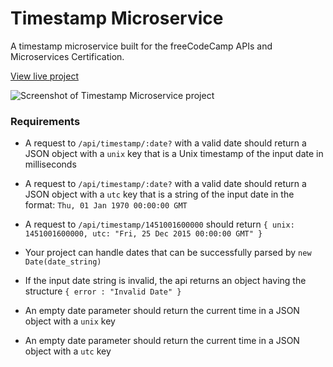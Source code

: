 # Timestamp Microservice

A timestamp microservice built for the freeCodeCamp APIs and Microservices Certification.

[View live project](https://timestamp-microservice.gkhynes.repl.co)

![Screenshot of Timestamp Microservice project](https://res.cloudinary.com/gerhynes/image/upload/f_auto/q_auto/v1613161241/Screenshot_2021-02-12_Timestamp_Microservice_lnqvr3.png)

### Requirements

- A request to `/api/timestamp/:date?` with a valid date should return a JSON object with a `unix` key that is a Unix timestamp of the input date in milliseconds

- A request to `/api/timestamp/:date?` with a valid date should return a JSON object with a `utc` key that is a string of the input date in the format: `Thu, 01 Jan 1970 00:00:00 GMT`

- A request to `/api/timestamp/1451001600000` should return `{ unix: 1451001600000, utc: "Fri, 25 Dec 2015 00:00:00 GMT" }`

- Your project can handle dates that can be successfully parsed by `new Date(date_string)`

- If the input date string is invalid, the api returns an object having the structure `{ error : "Invalid Date" }`

- An empty date parameter should return the current time in a JSON object with a `unix` key

- An empty date parameter should return the current time in a JSON object with a `utc` key
